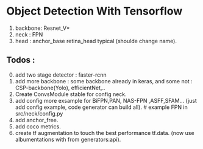 # Object Detection With Tensorflow

1. backbone: Resnet_V*
2. neck : FPN
3. head : anchor_base retina_head typical (shoulde change name).

## Todos : 
0. add two stage detector : faster-rcnn
1. add more backbone : some backbone already in keras, and some not : CSP-backbone(Yolo), efficientNet,..
2. Create ConvsModule stable for config neck.
3. add config more exsample for BiFPN,PAN, NAS-FPN ,ASFF,SFAM... (just add config example, code generator can build all). # example FPN in src/neck/config.py
4. add anchor_free.
5. add coco metrics.
6. create tf augmentation to touch the best performance tf.data. (now use albumentations with from generators:api).
